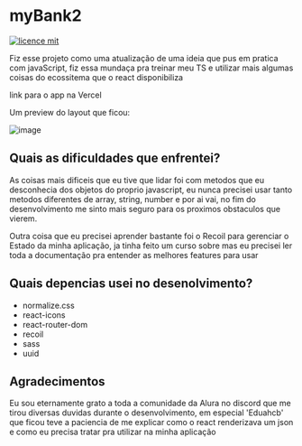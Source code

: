 # myBank2
 
[![licence mit](https://img.shields.io/badge/licence-MIT-blue.svg)](./LICENSE)

Fiz esse projeto como uma atualização de uma ideia que pus em pratica com javaScript, fiz essa mundaça pra treinar meu TS e utilizar mais algumas coisas do ecossitema que o react disponibiliza

link para o app na Vercel

Um preview do layout que ficou:

![image](https://user-images.githubusercontent.com/103132957/196081773-dc736498-3a79-4ee3-a15a-a33da8a80273.png)


## Quais as dificuldades que enfrentei?

As coisas mais dificeis que eu tive que lidar foi com metodos que eu desconhecia dos objetos do proprio javascript, eu nunca precisei usar tanto metodos diferentes de array, string, number e por ai vai, no fim do desenvolvimento me sinto mais seguro para os proximos obstaculos que vierem.

Outra coisa que eu precisei aprender bastante foi o Recoil para gerenciar o Estado da minha aplicação, ja tinha feito um curso sobre mas eu precisei ler toda a documentação pra entender as melhores features para usar
## Quais depencias usei no desenolvimento?

<ul>
  <li>normalize.css</li>
  <li>react-icons</li>
  <li>react-router-dom</li>
  <li>recoil</li>
  <li>sass</li>
  <li>uuid</li>
</ul>
       
## Agradecimentos

Eu sou eternamente grato a toda a comunidade da Alura no discord que me tirou diversas duvidas durante o desenvolvimento, em especial 'Eduahcb' que ficou teve a paciencia de me explicar como o react renderizava um json e como eu precisa tratar pra utilizar na minha aplicação
